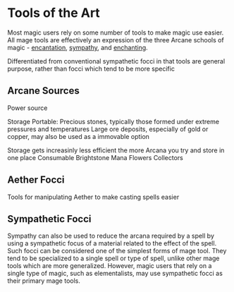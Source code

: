 # Tools of the Art

Most magic users rely on some number of tools to make magic use easier. All mage tools are effectively an expression of the three Arcane schools of magic - [encantation](./schools/encantation), 
[sympathy](./schools/sympathy), and [enchanting](./schools/enchanting).

Differentiated from conventional sympathetic focci in that tools are general purpose, rather than focci which tend to be more specific 



## Arcane Sources

Power source

Storage
  Portable: Precious stones, typically those formed under extreme pressures and temperatures
  Large ore deposits, especially of gold or copper, may also be used as a immovable option

  Storage gets increasinly less efficient the more Arcana you try and store in one place
Consumable
  Brightstone
  Mana Flowers
Collectors

## Aether Focci

Tools for manipulating Aether to make casting spells easier

## Sympathetic Focci

Sympathy can also be used to reduce the arcana required by a spell by using a sympathetic focus of a material related to the effect of the spell.
Such focci can be considered one of the simplest forms of mage tool. They tend to be specialized to a single spell or type of spell, unlike other mage tools which are more generalized.
However, magic users that rely on a single type of magic, such as elementalists, may use sympathetic focci as their primary mage tools.